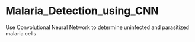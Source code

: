 # Malaria_Detection_using_CNN
Use Convolutional Neural Network to determine uninfected and parasitized malaria cells
